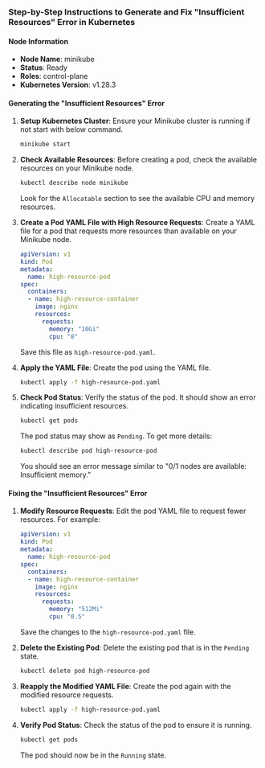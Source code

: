 ### Step-by-Step Instructions to Generate and Fix "Insufficient Resources" Error in Kubernetes

#### Node Information

- **Node Name**: minikube
- **Status**: Ready
- **Roles**: control-plane
- **Kubernetes Version**: v1.28.3

#### Generating the "Insufficient Resources" Error

1. **Setup Kubernetes Cluster**:
   Ensure your Minikube cluster is running if not start with below command.

   ```bash
   minikube start
   ```

2. **Check Available Resources**:
   Before creating a pod, check the available resources on your Minikube node.

   ```bash
   kubectl describe node minikube
   ```

   Look for the `Allocatable` section to see the available CPU and memory resources.

3. **Create a Pod YAML File with High Resource Requests**:
   Create a YAML file for a pod that requests more resources than available on your Minikube node.

   ```yaml
   apiVersion: v1
   kind: Pod
   metadata:
     name: high-resource-pod
   spec:
     containers:
     - name: high-resource-container
       image: nginx
       resources:
         requests:
           memory: "10Gi"
           cpu: "8"
   ```

   Save this file as `high-resource-pod.yaml`.

4. **Apply the YAML File**:
   Create the pod using the YAML file.

   ```bash
   kubectl apply -f high-resource-pod.yaml
   ```

5. **Check Pod Status**:
   Verify the status of the pod. It should show an error indicating insufficient resources.

   ```bash
   kubectl get pods
   ```

   The pod status may show as `Pending`. To get more details:

   ```bash
   kubectl describe pod high-resource-pod
   ```

   You should see an error message similar to "0/1 nodes are available: Insufficient memory."

#### Fixing the "Insufficient Resources" Error

1. **Modify Resource Requests**:
   Edit the pod YAML file to request fewer resources. For example:

   ```yaml
   apiVersion: v1
   kind: Pod
   metadata:
     name: high-resource-pod
   spec:
     containers:
     - name: high-resource-container
       image: nginx
       resources:
         requests:
           memory: "512Mi"
           cpu: "0.5"
   ```

   Save the changes to the `high-resource-pod.yaml` file.

2. **Delete the Existing Pod**:
   Delete the existing pod that is in the `Pending` state.

   ```bash
   kubectl delete pod high-resource-pod
   ```

3. **Reapply the Modified YAML File**:
   Create the pod again with the modified resource requests.

   ```bash
   kubectl apply -f high-resource-pod.yaml
   ```

4. **Verify Pod Status**:
   Check the status of the pod to ensure it is running.

   ```bash
   kubectl get pods
   ```

   The pod should now be in the `Running` state.

